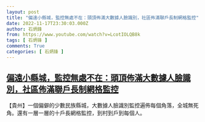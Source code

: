 ```yaml
---
layout: post
title: "偏遠小縣城，監控無處不在：頭頂佈滿大數據人臉識別，社區佈滿聯戶長制網格監控"
date: 2022-11-17T23:30:03.000Z
author: 石炳鋒
from: https://www.youtube.com/watch?v=LcotIOLQB8k
tags: [ 石炳锋 ]
comments: True
categories: [ 石炳锋 ]
---
```

<!--1668727803000-->
[偏遠小縣城，監控無處不在：頭頂佈滿大數據人臉識別，社區佈滿聯戶長制網格監控](https://www.youtube.com/watch?v=LcotIOLQB8k)
------

<div>
【貴州】一個偏僻的少數民族縣城，大數據人臉識別監控遍佈每個角落，全城無死角。還有一層一層的十戶長網格監控，到村到戶到每個人。
</div>
